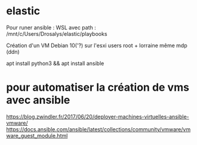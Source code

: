 # elastic
Pour runer ansible : WSL avec path : 
/mnt/c/Users/Drosalys/elastic/playbooks

Création d'un VM Debian 10('?) sur l'esxi
users root + lorraine même mdp (ddn)

apt install python3 && apt install ansible
# pour automatiser la création de vms avec ansible
https://blog.zwindler.fr/2017/06/20/deployer-machines-virtuelles-ansible-vmware/
https://docs.ansible.com/ansible/latest/collections/community/vmware/vmware_guest_module.html